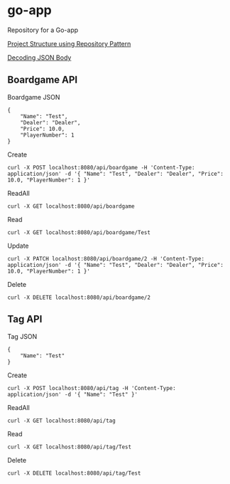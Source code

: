 # go-app
Repository for a Go-app 


[Project Structure using Repository Pattern](https://dakaii.medium.com/repository-pattern-in-golang-d22d3fa76d91)

[Decoding JSON Body](https://www.alexedwards.net/blog/how-to-properly-parse-a-json-request-body)



## Boardgame API

Boardgame JSON
```
{
    "Name": "Test",
	"Dealer": "Dealer",
	"Price": 10.0,
	"PlayerNumber": 1
}
```



Create
```
curl -X POST localhost:8080/api/boardgame -H 'Content-Type: application/json' -d '{ "Name": "Test", "Dealer": "Dealer", "Price": 10.0, "PlayerNumber": 1 }'
```

ReadAll
```
curl -X GET localhost:8080/api/boardgame
```


Read
```
curl -X GET localhost:8080/api/boardgame/Test
```

Update
```
curl -X PATCH localhost:8080/api/boardgame/2 -H 'Content-Type: application/json' -d '{ "Name": "Test", "Dealer": "Dealer", "Price": 10.0, "PlayerNumber": 1 }'
```

Delete
```
curl -X DELETE localhost:8080/api/boardgame/2
```



## Tag API



Tag JSON
```
{
    "Name": "Test"
}
```



Create
```
curl -X POST localhost:8080/api/tag -H 'Content-Type: application/json' -d '{ "Name": "Test" }'
```

ReadAll
```
curl -X GET localhost:8080/api/tag
```


Read
```
curl -X GET localhost:8080/api/tag/Test
```

Delete
```
curl -X DELETE localhost:8080/api/tag/Test
```